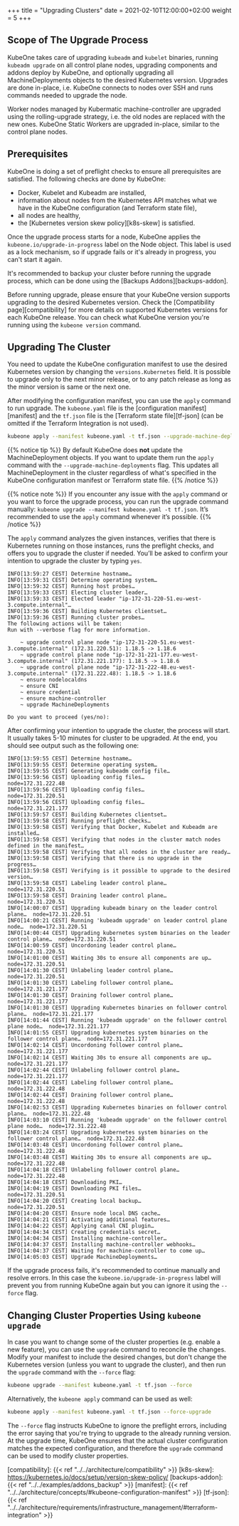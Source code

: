 +++
title = "Upgrading Clusters"
date = 2021-02-10T12:00:00+02:00
weight = 5
+++

## Scope of The Upgrade Process

KubeOne takes care of upgrading `kubeadm` and `kubelet` binaries, running
`kubeadm upgrade` on all control plane nodes, upgrading components and addons
deploy by KubeOne, and optionally upgrading all MachineDeployments objects to
the desired Kubernetes version. Upgrades are done in-place, i.e. KubeOne
connects to nodes over SSH and runs commands needed to upgrade the node.

Worker nodes managed by Kubermatic machine-controller are upgraded using
the rolling-upgrade strategy, i.e. the old nodes are replaced with the new
ones. KubeOne Static Workers are upgraded in-place, similar to the control
plane nodes.

## Prerequisites

KubeOne is doing a set of preflight checks to ensure all prerequisites are
satisfied. The following checks are done by KubeOne:

* Docker, Kubelet and Kubeadm are installed,
* information about nodes from the Kubernetes API matches what we have in the
  KubeOne configuration (and Terraform state file),
* all nodes are healthy,
* the [Kubernetes version skew policy][k8s-skew] is satisfied.

Once the upgrade process starts for a node, KubeOne applies the
`kubeone.io/upgrade-in-progress` label on the Node object. This label is used
as a lock mechanism, so if upgrade fails or it's already in progress, you can't
start it again.

It's recommended to backup your cluster before running the upgrade process,
which can be done using the [Backups Addons][backups-addon].

Before running upgrade, please ensure that your KubeOne version supports
upgrading to the desired Kubernetes version. Check the
[Compatibility page][compatibility] for more details on supported Kubernetes
versions for each KubeOne release. You can check what KubeOne version you're
running using the `kubeone version` command.

## Upgrading The Cluster

You need to update the KubeOne configuration manifest to use the desired
Kubernetes version by changing the `versions.Kubernetes` field. It is possible
to upgrade only to the next minor release, or to any patch release as long as
the minor version is same or the next one.

After modifying the configuration manifest, you can use the `apply` command to
run upgrade. The `kubeone.yaml` file is the [configuration manifest][manifest]
and the `tf.json` file is the [Terraform state file][tf-json] (can be omitted if
the Terraform Integration is not used).

```bash
kubeone apply --manifest kubeone.yaml -t tf.json --upgrade-machine-deployments
```

{{% notice tip %}}
By default KubeOne does **not** update the MachineDeployment objects. If you
want to update them run the `apply` command with the
`--upgrade-machine-deployments` flag. This updates all MachineDeployment in the
cluster regardless of what's specified in the KubeOne configuration manifest
or Terraform state file.
{{% /notice %}}

{{% notice note %}}
If you encounter any issue with the `apply` command or you want to force the
upgrade process, you can run the upgrade command manually:
`kubeone upgrade --manifest kubeone.yaml -t tf.json`.
It’s recommended to use the `apply` command whenever it’s possible.
{{% /notice %}}

The `apply` command analyzes the given instances, verifies that there is
Kubernetes running on those instances, runs the preflight checks, and offers
you to upgrade the cluster if needed. You’ll be asked to confirm your intention
to upgrade the cluster by typing `yes`.

```
INFO[13:59:27 CEST] Determine hostname…
INFO[13:59:31 CEST] Determine operating system…
INFO[13:59:32 CEST] Running host probes…
INFO[13:59:33 CEST] Electing cluster leader…
INFO[13:59:33 CEST] Elected leader "ip-172-31-220-51.eu-west-3.compute.internal"…
INFO[13:59:36 CEST] Building Kubernetes clientset…
INFO[13:59:36 CEST] Running cluster probes…
The following actions will be taken:
Run with --verbose flag for more information.

	~ upgrade control plane node "ip-172-31-220-51.eu-west-3.compute.internal" (172.31.220.51): 1.18.5 -> 1.18.6
	~ upgrade control plane node "ip-172-31-221-177.eu-west-3.compute.internal" (172.31.221.177): 1.18.5 -> 1.18.6
	~ upgrade control plane node "ip-172-31-222-48.eu-west-3.compute.internal" (172.31.222.48): 1.18.5 -> 1.18.6
	~ ensure nodelocaldns
	~ ensure CNI
	~ ensure credential
	~ ensure machine-controller
	~ upgrade MachineDeployments

Do you want to proceed (yes/no):
```

After confirming your intention to upgrade the cluster, the process will start.
It usually takes 5-10 minutes for cluster to be upgraded. At the end, you
should see output such as the following one:

```
INFO[13:59:55 CEST] Determine hostname…
INFO[13:59:55 CEST] Determine operating system…
INFO[13:59:55 CEST] Generating kubeadm config file…
INFO[13:59:56 CEST] Uploading config files…                       node=172.31.222.48
INFO[13:59:56 CEST] Uploading config files…                       node=172.31.220.51
INFO[13:59:56 CEST] Uploading config files…                       node=172.31.221.177
INFO[13:59:57 CEST] Building Kubernetes clientset…
INFO[13:59:58 CEST] Running preflight checks…
INFO[13:59:58 CEST] Verifying that Docker, Kubelet and Kubeadm are installed…
INFO[13:59:58 CEST] Verifying that nodes in the cluster match nodes defined in the manifest…
INFO[13:59:58 CEST] Verifying that all nodes in the cluster are ready…
INFO[13:59:58 CEST] Verifying that there is no upgrade in the progress…
INFO[13:59:58 CEST] Verifying is it possible to upgrade to the desired version…
INFO[13:59:58 CEST] Labeling leader control plane…                node=172.31.220.51
INFO[13:59:58 CEST] Draining leader control plane…                node=172.31.220.51
INFO[14:00:07 CEST] Upgrading kubeadm binary on the leader control plane…  node=172.31.220.51
INFO[14:00:21 CEST] Running 'kubeadm upgrade' on leader control plane node…  node=172.31.220.51
INFO[14:00:44 CEST] Upgrading kubernetes system binaries on the leader control plane…  node=172.31.220.51
INFO[14:00:59 CEST] Uncordoning leader control plane…             node=172.31.220.51
INFO[14:01:00 CEST] Waiting 30s to ensure all components are up…  node=172.31.220.51
INFO[14:01:30 CEST] Unlabeling leader control plane…              node=172.31.220.51
INFO[14:01:30 CEST] Labeling follower control plane…              node=172.31.221.177
INFO[14:01:30 CEST] Draining follower control plane…              node=172.31.221.177
INFO[14:01:30 CEST] Upgrading Kubernetes binaries on follower control plane…  node=172.31.221.177
INFO[14:01:44 CEST] Running 'kubeadm upgrade' on the follower control plane node…  node=172.31.221.177
INFO[14:01:55 CEST] Upgrading kubernetes system binaries on the follower control plane…  node=172.31.221.177
INFO[14:02:14 CEST] Uncordoning follower control plane…           node=172.31.221.177
INFO[14:02:14 CEST] Waiting 30s to ensure all components are up…  node=172.31.221.177
INFO[14:02:44 CEST] Unlabeling follower control plane…            node=172.31.221.177
INFO[14:02:44 CEST] Labeling follower control plane…              node=172.31.222.48
INFO[14:02:44 CEST] Draining follower control plane…              node=172.31.222.48
INFO[14:02:53 CEST] Upgrading Kubernetes binaries on follower control plane…  node=172.31.222.48
INFO[14:03:10 CEST] Running 'kubeadm upgrade' on the follower control plane node…  node=172.31.222.48
INFO[14:03:24 CEST] Upgrading kubernetes system binaries on the follower control plane…  node=172.31.222.48
INFO[14:03:48 CEST] Uncordoning follower control plane…           node=172.31.222.48
INFO[14:03:48 CEST] Waiting 30s to ensure all components are up…  node=172.31.222.48
INFO[14:04:18 CEST] Unlabeling follower control plane…            node=172.31.222.48
INFO[14:04:18 CEST] Downloading PKI…
INFO[14:04:19 CEST] Downloading PKI files…                        node=172.31.220.51
INFO[14:04:20 CEST] Creating local backup…                        node=172.31.220.51
INFO[14:04:20 CEST] Ensure node local DNS cache…
INFO[14:04:21 CEST] Activating additional features…
INFO[14:04:22 CEST] Applying canal CNI plugin…
INFO[14:04:34 CEST] Creating credentials secret…
INFO[14:04:34 CEST] Installing machine-controller…
INFO[14:04:37 CEST] Installing machine-controller webhooks…
INFO[14:04:37 CEST] Waiting for machine-controller to come up…
INFO[14:05:03 CEST] Upgrade MachineDeployments…
```

If the upgrade process fails, it's recommended to continue manually and resolve
errors. In this case the `kubeone.io/upgrade-in-progress` label will prevent
you from running KubeOne again but you can ignore it using the `--force` flag.

## Changing Cluster Properties Using `kubeone upgrade`

In case you want to change some of the cluster properties (e.g. enable a new
feature), you can use the `upgrade` command to reconcile the changes.
Modify your manifest to include the desired changes, but don't change the
Kubernetes version (unless you want to upgrade the cluster), and then run the
`upgrade` command with the `--force` flag:

```bash
kubeone upgrade --manifest kubeone.yaml -t tf.json --force
```

Alternatively, the `kubeone apply` command can be used as well:

```bash
kubeone apply --manifest kubeone.yaml -t tf.json --force-upgrade
```

The `--force` flag instructs KubeOne to ignore the preflight errors, including
the error saying that you're trying to upgrade to the already running version.
At the upgrade time, KubeOne ensures that the actual cluster configuration
matches the expected configuration, and therefore the `upgrade`
command can be used to modify cluster properties.

[compatibility]: {{< ref "../../architecture/compatibility" >}}
[k8s-skew]: https://kubernetes.io/docs/setup/version-skew-policy/
[backups-addon]: {{< ref "../../examples/addons_backup" >}}
[manifest]: {{< ref "../../architecture/concepts/#kubeone-configuration-manifest" >}}
[tf-json]: {{< ref "../../architecture/requirements/infrastructure_management/#terraform-integration" >}}

